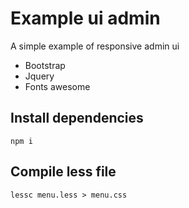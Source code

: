 # Example ui admin

A simple example of responsive admin ui

* Bootstrap
* Jquery
* Fonts awesome

## Install dependencies
```shell
npm i
```

## Compile less file

```shell
lessc menu.less > menu.css
```
